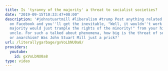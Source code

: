 ```yaml
---
title: Is 'tyranny of the majority' a threat to socialist societies?
date: "2019-09-15T10:33:47+08:00"
description: '#johnstuartmill #liberalism #trump Post anything related to socialism
  on Facebook and you''ll get the inevitable, "Well, it wouldn''t work because the
  majority would just trample the rights of the minority!" from your high school dropout
  uncle. For such a talked about phenomena, how big is the threat of socialism, communism
  or anarchism? Was John Stuart Mill just a prick?'
url: /literallygarbage/gxVoLbNU0a8/
providers:
  youtube:
    id: gxVoLbNU0a8
type: video
---
```

